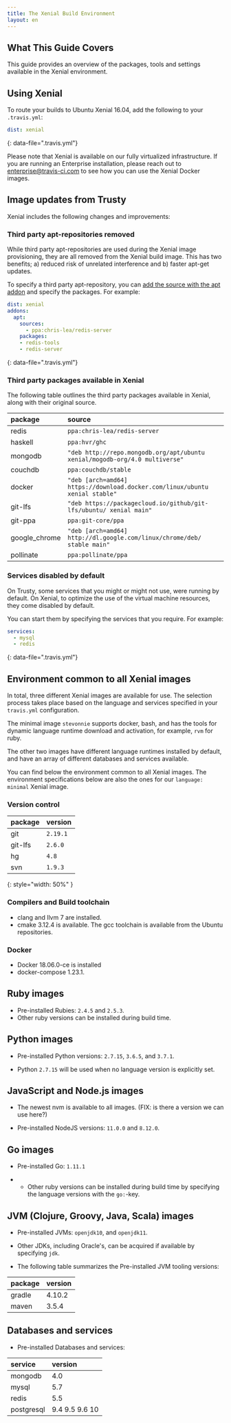 ```yaml
---
title: The Xenial Build Environment
layout: en
---
```


## What This Guide Covers

This guide provides an overview of the packages, tools and settings available in the Xenial environment.

## Using Xenial

To route your builds to Ubuntu Xenial 16.04, add the following to your `.travis.yml`:

```yaml
dist: xenial
```
{: data-file=".travis.yml"}

Please note that Xenial is available on our fully virtualized
infrastructure. If you are running an Enterprise installation, please reach out
to [enterprise@travis-ci.com](mailto:entereprise@travis-ci.com) to see how you can use the Xenial Docker images.

## Image updates from Trusty

Xenial includes the following changes and improvements:

### Third party apt-repositories removed

While third party apt-repositories are used during the Xenial image provisioning, they are all removed from the Xenial build image. This has two benefits; a) reduced risk of unrelated interference and b) faster apt-get updates.

To specify a third party apt-repository, you can [add the source with the apt addon](/user/installing-dependencies/#adding-apt-sources) and specify the packages. For example:

```yaml
dist: xenial
addons:
  apt:
    sources:
      - ppa:chris-lea/redis-server
    packages:
    - redis-tools
    - redis-server
```
{: data-file=".travis.yml"}

### Third party packages available in Xenial

The following table outlines the third party packages available in Xenial, along with their original source.

| package       | source                                                                      |
|:--------------|:----------------------------------------------------------------------------|
| redis         | `ppa:chris-lea/redis-server`                                                |
| haskell       | `ppa:hvr/ghc`                                                               |
| mongodb       | `"deb http://repo.mongodb.org/apt/ubuntu xenial/mogodb-org/4.0 multiverse"` |
| couchdb       | `ppa:couchdb/stable`                                                        |
| docker        | `"deb [arch=amd64] https://download.docker.com/linux/ubuntu xenial stable"` |
| git-lfs       | `"deb https://packagecloud.io/github/git-lfs/ubuntu/ xenial main"`          |
| git-ppa       | `ppa:git-core/ppa`                                                          |
| google_chrome | `"deb [arch=amd64] http://dl.google.com/linux/chrome/deb/ stable main"`     |
| pollinate     | `ppa:pollinate/ppa`                                                         |

### Services disabled by default

On Trusty, some services that you might or might not use, were running by
default. On Xenial, to optimize the use of the virtual machine resources, they come disabled by default.

You can start them by specifying the services that you require. For example:

```yaml
services:
  - mysql
  - redis
```
{: data-file=".travis.yml"}

## Environment common to all Xenial images

In total, three different Xenial images are available for use. The selection
process takes place based on the language and services specified in your `travis.yml` configuration.

The minimal image `stevonnie` supports docker, bash, and has the tools for dynamic language runtime download and activation, for example, `rvm` for ruby.

The other two images have different language runtimes installed by default, and
have an array of different databases and services available.

You can find below the environment common to all Xenial images. The environment specifications below are also the ones for our `language: minimal` Xenial image.

### Version control

| package | version  |
|:--------|:---------|
| git     | `2.19.1` |
| git-lfs | `2.6.0`  |
| hg      | `4.8`    |
| svn     | `1.9.3`  |
{: style="width: 50%" } 

### Compilers and Build toolchain

* clang and llvm 7 are installed.
* cmake 3.12.4 is available. The gcc toolchain is available from the Ubuntu
repositories.

### Docker

* Docker 18.06.0-ce is installed
* docker-compose 1.23.1.

## Ruby images

* Pre-installed Rubies: `2.4.5` and `2.5.3`.
* Other ruby versions can be installed during build time.

## Python images

* Pre-installed Python versions: `2.7.15`, `3.6.5`, and `3.7.1`.

* Python `2.7.15` will be used when no language version is explicitly set.

## JavaScript and Node.js images

* The newest nvm is available to all images. (FIX: is there a version we can use here?)

* Pre-installed NodeJS versions: `11.0.0` and `8.12.0`.

## Go images

* Pre-installed Go: `1.11.1`

* * Other ruby versions can be installed during build time by specifying the language versions with the `go:`-key.

## JVM (Clojure, Groovy, Java, Scala) images

* Pre-installed JVMs: `openjdk10`, and `openjdk11`.

* Other JDKs, including Oracle's, can be acquired if available by specifying `jdk`.

* The following table summarizes the Pre-installed JVM tooling versions:

| package | version |
|:--------|:--------|
| gradle  | 4.10.2  |
| maven   | 3.5.4   |

## Databases and services

* Pre-installed Databases and services:

| service    | version        |
|:-----------|:---------------|
| mongodb    | 4.0            |
| mysql      | 5.7            |
| redis      | 5.5            |
| postgresql | 9.4 9.5 9.6 10 |
